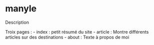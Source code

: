 manyle
======


Description

Troix pages : - index : petit résumé du site
              - article : Montre différents articles sur des destinations
              - about : Texte à propos de moi
              

